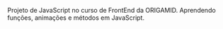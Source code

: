 Projeto de JavaScript no curso de FrontEnd da ORIGAMID. Aprendendo funções, animações e métodos em JavaScript.
